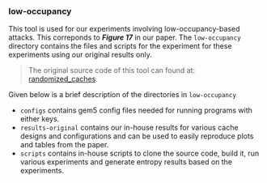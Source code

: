 ### low-occupancy

This tool is used for our experiments involving low-occupancy-based attacks. This correponds to **_Figure 17_** in our paper. The `low-occupancy` directory contains the files and scripts for the experiment for these experiments using our original results only.

> The original source code of this tool can found at: [randomized_caches](https://github.com/SEAL-IIT-KGP/randomized_caches).

Given below is a brief description of the directories in `low-occupancy`
* `configs` contains gem5 config files needed for running programs with either keys.
* `results-original` contains our in-house results for various cache designs and configurations and can be used to easily reproduce plots and tables from the paper.
* `scripts` contains in-house scripts to clone the source code, build it, run various experiments and generate entropy results based on the experiments.